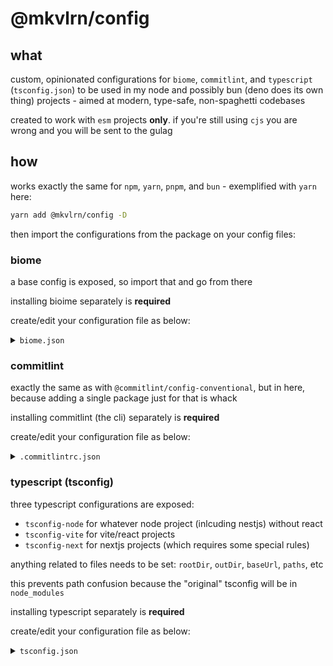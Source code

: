 # @mkvlrn/config

## what

custom, opinionated configurations for `biome`, `commitlint`, and `typescript` (`tsconfig.json`) to be used in my node and possibly bun (deno does its own thing) projects - aimed at modern, type-safe, non-spaghetti codebases

created to work with `esm` projects **only**. if you're still using `cjs` you are wrong and you will be sent to the gulag

## how

works exactly the same for `npm`, `yarn`, `pnpm`, and `bun` - exemplified with `yarn` here:

```bash
yarn add @mkvlrn/config -D
```

then import the configurations from the package on your config files:

### biome

a base config is exposed, so import that and go from there

installing bioime separately is **required**

create/edit your configuration file as below:

<details>
<summary><code>biome.json</code></summary>

```json
{
  "extends": ["@mkvlrn/config/biome"]
}
```

</details>

### commitlint

exactly the same as with `@commitlint/config-conventional`, but in here, because adding a single package just for that is whack

installing commitlint (the cli) separately is **required**

create/edit your configuration file as below:

<details>
<summary><code>.commitlintrc.json</code></summary>

```json
{
  "extends": ["@mkvlrn/config/commitlint"]
}
```

</details>

### typescript (tsconfig)

three typescript configurations are exposed:

- `tsconfig-node` for whatever node project (inlcuding nestjs) without react
- `tsconfig-vite` for vite/react projects
- `tsconfig-next` for nextjs projects (which requires some special rules)

anything related to files needs to be set: `rootDir`, `outDir`, `baseUrl`, `paths`, etc

this prevents path confusion because the "original" tsconfig will be in `node_modules`

installing typescript separately is **required**

create/edit your configuration file as below:

<details>
<summary><code>tsconfig.json</code></summary>

for simple node or nestjs projects (pretty much anything that doesn't use react):

```jsonc
{
  "extends": "@mkvlrn/config/tsconfig-node",
  "compilerOptions": {
    // add your custom rules here
    "noEmit": false
  }
}
```

for vite/react projects:

```jsonc
{
  "extends": "@mkvlrn/config/tsconfig-vite",
  "compilerOptions": {
    // add your custom rules here
    "noUncheckedIndexedAccess": true
  }
}
```

for nextjs projects:

```jsonc
{
  "extends": "@mkvlrn/config/tsconfig-next",
  "compilerOptions": {
    // add your custom rules here
    "noUncheckedIndexedAccess": true
  }
}
```

</details>
